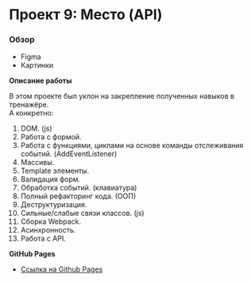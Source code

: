 # Проект 9: Место (API)

### Обзор

* Figma
* Картинки

**Описание работы**

В этом проекте был уклон на закрепление полученных навыков в тренажёре.  
А конкретно:
1. DOM. (js)
2. Работа с формой.
3. Работа с функциями, циклами на основе команды отслеживания событий. (AddEventListener)
4. Массивы.
5. Template элементы.
6. Валидация форм.
7. Обработка событий. (клавиатура)
8. Полный рефакторинг кода. (ООП)
9. Деструктуризация.
10. Сильные/слабые связи классов. (js)
11. Сборка Webpack.
12. Асинхронность.
13. Работа с API.


**GitHub Pages**

* [Ссылка на Github Pages](https://kozmidis.github.io/mesto/)

